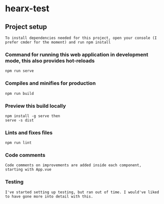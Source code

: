 # hearx-test

## Project setup
```
To install dependencies needed for this project, open your console (I prefer cmder for the moment) and run npm install
```

### Command for running this web application in development mode, this also provides hot-reloads
```
npm run serve
```

### Compiles and minifies for production
```
npm run build
```

### Preview this build locally
```
npm install -g serve then
serve -s dist
```

### Lints and fixes files
```
npm run lint
```

### Code comments
```
Code comments on improvements are added inside each component, starting with App.vue
```

### Testing
``` 
I've started setting up testing, but ran out of time. I would've liked to have gone more into detail with this.  
```